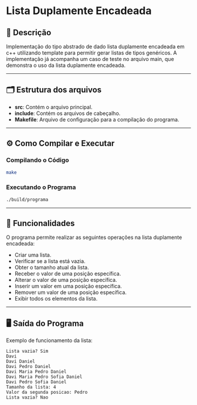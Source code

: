 # Lista Duplamente Encadeada 

## 📄 Descrição
Implementação do tipo abstrado de dado lista duplamente encadeada em c++ utilizando template para permitir gerar listas de tipos genéricos. A implementação já acompanha um caso de teste no arquivo main, que demonstra o uso da lista duplamente encadeada.

---

## 🗂️ Estrutura dos arquivos
- **src**: Contém o arquivo principal.
- **include**: Contém os arquivos de cabeçalho.
- **Makefile**: Arquivo de configuração para a compilação do programa.

---

## ⚙️ Como Compilar e Executar

### Compilando o Código

```bash
make
```

### Executando o Programa

```bash
./build/programa
```

---

## 🔧 Funcionalidades
O programa permite realizar as seguintes operações na lista duplamente encadeada:
- Criar uma lista.
- Verificar se a lista está vazia.
- Obter o tamanho atual da lista.
- Receber o valor de uma posição específica.
- Alterar o valor de uma posição específica.
- Inserir um valor em uma posição específica.
- Remover um valor de uma posição específica.
- Exibir todos os elementos da lista.

---

## 🖥️ Saída do Programa
Exemplo de funcionamento da lista:

```
Lista vazia? Sim
Davi
Davi Daniel
Davi Pedro Daniel
Davi Maria Pedro Daniel
Davi Maria Pedro Sofia Daniel
Davi Pedro Sofia Daniel
Tamanho da lista: 4
Valor da segunda posicao: Pedro
Lista vazia? Nao

```
